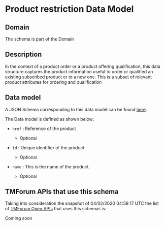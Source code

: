 # Product restriction Data Model

## Domain

The  schema is part of the  Domain

## Description

In the context of a product order or a product offering qualification, this data structure captures the product information useful to order or qualified  an existing subscribed product or to a new one. This is a subset of relevant product attributes for ordering and qualification

## Data model

A JSON Schema corresponding to this data model can be found
[here](https://github.com/tmforum-rand/schemas/blob/candidates/Product/ProductRestriction.schema.json).

The Data model is defined as shown below:

- `href` : Reference of the product

  - Optional


- `id` : Unique identifier of the product

  - Optional


- `name` : This is the name of the product.

  - Optional






## TMForum APIs that use this schema

Taking into consideration the snapshot of 04/02/2020 04:59:17 UTC the list of [TMForum Open APIs](https://www.tmforum.org/open-apis/) that uses this schemas is:

Coming soon
